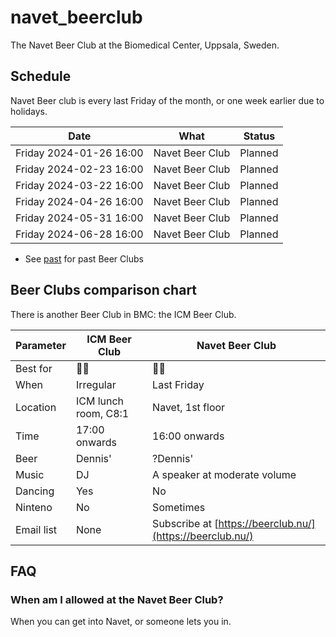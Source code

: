 # navet_beerclub

The Navet Beer Club at the Biomedical Center, Uppsala, Sweden.

## Schedule

Navet Beer club is every last Friday of the month, 
or one week earlier due to holidays.

Date                    |What                          | Status
------------------------|------------------------------|--------------------------
Friday 2024-01-26 16:00 | Navet Beer Club              | Planned
Friday 2024-02-23 16:00 | Navet Beer Club              | Planned
Friday 2024-03-22 16:00 | Navet Beer Club              | Planned
Friday 2024-04-26 16:00 | Navet Beer Club              | Planned
Friday 2024-05-31 16:00 | Navet Beer Club              | Planned
Friday 2024-06-28 16:00 | Navet Beer Club              | Planned

 * See [past](past.md) for past Beer Clubs

## Beer Clubs comparison chart

There is another Beer Club in BMC: the ICM Beer Club.

Parameter |ICM Beer Club         |Navet Beer Club
----------|----------------------|---------------
Best for  |:partying_face::beer: |:monocle_face::beer:
When      |Irregular             |Last Friday
Location  |ICM lunch room, C8:1  |Navet, 1st floor
Time      |17:00 onwards         |16:00 onwards
Beer      |Dennis'               |?Dennis'
Music     |DJ                    |A speaker at moderate volume
Dancing   |Yes                   |No
Ninteno   |No                    |Sometimes
Email list|None                  |Subscribe at [https://beerclub.nu/](https://beerclub.nu/)

## FAQ

### When am I allowed at the Navet Beer Club?

When you can get into Navet, or someone lets you in.
